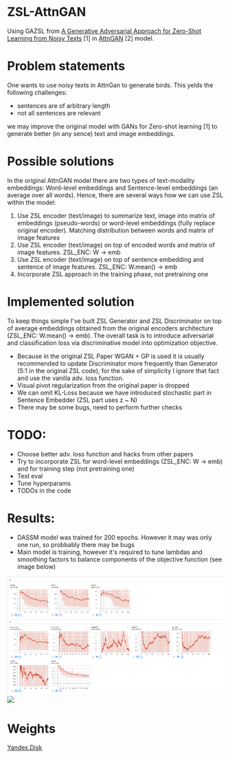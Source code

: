 # ZSL-AttnGAN

Using GAZSL from [A Generative Adversarial Approach for Zero-Shot Learning from Noisy Texts](https://arxiv.org/pdf/1712.01381.pdf) [1] in [AttnGAN](http://openaccess.thecvf.com/content_cvpr_2018/papers/Xu_AttnGAN_Fine-Grained_Text_CVPR_2018_paper.pdf) [2] model.

# Problem statements
One wants to use noisy texts in AttnGan to generate birds. 
This yelds the following challenges:
- sentences are of arbitrary length
- not all sentences are relevant

we may improve the original model with GANs for Zero-shot learning [1] to generate better (in any sence) text and image embeddings.

# Possible solutions
In the original AttnGAN model there are two types of text-modality embeddings: Word-level embeddings and Sentence-level embeddings (an average over all words). Hence, there are several ways how we can use ZSL within the model:
1. Use ZSL encoder (text/image) to summarize text, image into matrix of embeddings (pseudo-words) or word-level embeddings (fully replace original encoder). Matching distribution between words and matrix of image features
2. Use ZSL encoder (text/image) on top of encoded words and matrix of image features. ZSL_ENC: W -> emb
3. Use ZSL encoder (text/image) on top of sentence embedding and sentence of image features. ZSL_ENC: W.mean() -> emb
4. Incorporate ZSL approach in the training phase, not pretraining one

# Implemented solution
To keep things simple I've built ZSL Generator and ZSL Discriminator on top of average embeddings obtained from the original encoders architecture (ZSL_ENC: W.mean() -> emb). The overall task is to introduce adversarial and classification loss via discriminative model into optimization objective.

- Because in the original ZSL Paper WGAN + GP is used it is usually recommended to update Discriminator more frequently than Generator (5:1 in the original ZSL code), for the sake of simplicity I ignore that fact and use the vanilla adv. loss function.
- Visual pivot regularization from the original paper is dropped
- We can omit KL-Loss because we have introduced stochastic part in Sentence Embedder (ZSL part uses z ~ N)
- There may be some bugs, need to perform further checks

# TODO:
- Choose better adv. loss function and hacks from other papers
- Try to incorporate ZSL for word-level embeddings (ZSL_ENC: W -> emb) and for training step (not pretraining one)
- Test eval
- Tune hyperparams
- TODOs in the code


# Results:
- DASSM model was trained for 200 epochs. However it may was only one run, so probbably there may be bugs
- Main model is training, however it's required to tune lambdas and smoothing factors to balance components of the objective function (see image below)

![](./tb.png)
![](./G_average_13_1.jpg)


# Weights
[Yandex.Disk](https://yadi.sk/d/EA1VP5namRh7Gw)
